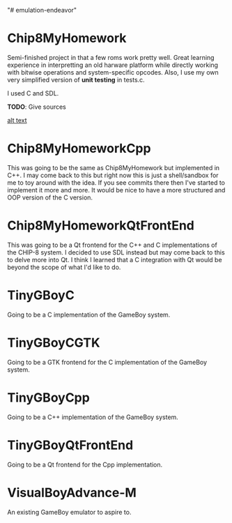"# emulation-endeavor"

# Chip8MyHomework
Semi-finished project in that a few roms work pretty well. Great learning experience in interpretting an old harware platform while directly working with bitwise operations and system-specific opcodes. Also, I use my own very simplified version of **unit testing** in tests.c.

I used C and SDL.

**TODO**: Give sources

[alt text](https://github.com/christiancoleman/emulation-endeavor/blob/master/CHIP8MyHomeworkC/readme/chip-8-example.png "Space Invaders on my CHIP-8 emulator")

# Chip8MyHomeworkCpp
This was going to be the same as Chip8MyHomework but implemented in C++. I may come back to this but right now this is just a shell/sandbox for me to toy around with the idea. If you see commits there then I've started to implement it more and more. It would be nice to have a more structured and OOP version of the C version.

# Chip8MyHomeworkQtFrontEnd
This was going to be a Qt frontend for the C++ and C implementations of the CHIP-8 system. I decided to use SDL instead but may come back to this to delve more into Qt. I think I learned that a C integration with Qt would be beyond the scope of what I'd like to do.

# TinyGBoyC
Going to be a C implementation of the GameBoy system.

# TinyGBoyCGTK
Going to be a GTK frontend for the C implementation of the GameBoy system.

# TinyGBoyCpp
Going to be a C++ implementation of the GameBoy system.

# TinyGBoyQtFrontEnd
Going to be a Qt frontend for the Cpp implementation.

# VisualBoyAdvance-M
An existing GameBoy emulator to aspire to.